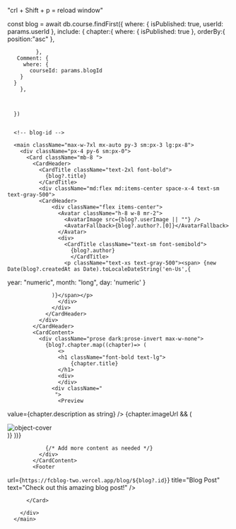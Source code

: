  "crl + Shift + p = reload window"

 const blog = await db.course.findFirst({
         where: {
           isPublished: true,
           userId: params.userId
         },
         include: {
           chapter:{
             where: {
               isPublished: true
             },
             orderBy:{
               position:"asc"
             },
            
             },
       Comment: {
         where: {
           courseId: params.blogId
        }
      }   
        },
    
        
        
      })


      <!-- blog-id -->

      <main className="max-w-7xl mx-auto py-3 sm:px-3 lg:px-8">
        <div className="px-4 py-6 sm:px-0">
          <Card className="mb-8 ">
            <CardHeader>
              <CardTitle className="text-2xl font-bold">
                {blog?.title}
              </CardTitle>
              <div className="md:flex md:items-center space-x-4 text-sm text-gray-500">
              <CardHeader>
                  <div className="flex items-center">
                    <Avatar className="h-8 w-8 mr-2">
                      <AvatarImage src={blog?.userImage || ""} />
                      <AvatarFallback>{blog?.author?.[0]}</AvatarFallback>
                    </Avatar>
                    <div>
                      <CardTitle className="text-sm font-semibold">
                        {blog?.author}
                        </CardTitle>
                      <p className="text-xs text-gray-500"><span> {new Date(blog?.createdAt as Date).toLocaleDateString('en-Us',{
year: "numeric",
month: "long",
day: 'numeric'
                  }
                    
                  )}</span></p>
                    </div>
                  </div>
                </CardHeader>
              </div>
            </CardHeader>
            <CardContent>
              <div className="prose dark:prose-invert max-w-none">
                {blog?.chapter.map((chapter)=> (
                    <>
                    <h1 className="font-bold text-lg">
                        {chapter.title}
                    </h1>
                    <div>
                    </div>
                  <div className=" 
                   ">
                    <Preview
value={chapter.description as string}
      />
{chapter.imageUrl && (
<div className="flex justify-center">
                    <div className="relative aspect-video rounded-md overflow-hidden h-[25rem] w-[25rem]  ">
                        <Image
                        src={chapter?.imageUrl || ""}
                        fill
                        alt="object-cover "
                        />
                      </div>
</div>
)}
                  </div>
                    </>
                ))}
                
                
                {/* Add more content as needed */}
              </div>
            </CardContent>
            <Footer
  url={`https://fcblog-two.vercel.app/blog/${blog?.id}`}
  title="Blog Post"
  text="Check out this amazing blog post!"
/>

          </Card>

<BlogComments
comments={blog?.Comment}
blogId = {blog?.id}
/>
         
        </div>
      </main>